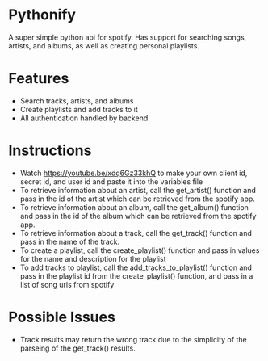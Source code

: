 # Pythonify
A super simple python api for spotify. Has support for searching songs, artists, and albums, as well as creating personal playlists.
# Features
* Search tracks, artists, and albums
* Create playlists and add tracks to it
* All authentication handled by backend
# Instructions
* Watch https://youtube.be/xdq6Gz33khQ to make your own client id, secret id, and user id and paste it into the variables file
* To retrieve information about an artist, call the get_artist() function and pass in the id of the artist which can be retrieved from the spotify app.
* To retrieve information about an album, call the get_album() function and pass in the id of the album which can be retrieved from the spotify app.
* To retrieve information about a track, call the get_track() function and pass in the name of the track.
* To create a playlist, call the create_playlist() function and pass in values for the name and description for the playlist
* To add tracks to playlist, call the add_tracks_to_playlist() function and pass in the playlist id from the create_playlist() function, and pass in a list of song uris from spotify
# Possible Issues
* Track results may return the wrong track due to the simplicity of the parseing of the get_track() results.
